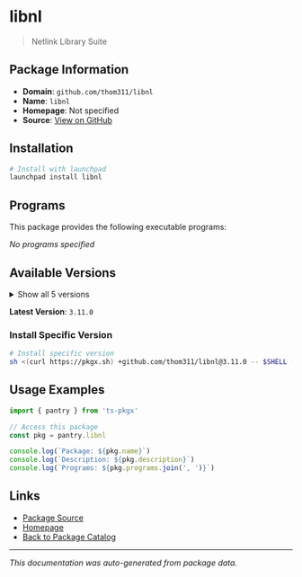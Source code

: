 # libnl

> Netlink Library Suite

## Package Information

- **Domain**: `github.com/thom311/libnl`
- **Name**: `libnl`
- **Homepage**: Not specified
- **Source**: [View on GitHub](https://github.com/pkgxdev/pantry/tree/main/projects/github.com/thom311/libnl/package.yml)

## Installation

```bash
# Install with launchpad
launchpad install libnl
```

## Programs

This package provides the following executable programs:

*No programs specified*

## Available Versions

<details>
<summary>Show all 5 versions</summary>

- `3.11.0`, `3.10.0`, `3.9.0`, `3.8.0`, `3.7.0`

</details>

**Latest Version**: `3.11.0`

### Install Specific Version

```bash
# Install specific version
sh <(curl https://pkgx.sh) +github.com/thom311/libnl@3.11.0 -- $SHELL -i
```

## Usage Examples

```typescript
import { pantry } from 'ts-pkgx'

// Access this package
const pkg = pantry.libnl

console.log(`Package: ${pkg.name}`)
console.log(`Description: ${pkg.description}`)
console.log(`Programs: ${pkg.programs.join(', ')}`)
```

## Links

- [Package Source](https://github.com/pkgxdev/pantry/tree/main/projects/github.com/thom311/libnl/package.yml)
- [Homepage](#)
- [Back to Package Catalog](../package-catalog.md)

---

*This documentation was auto-generated from package data.*
